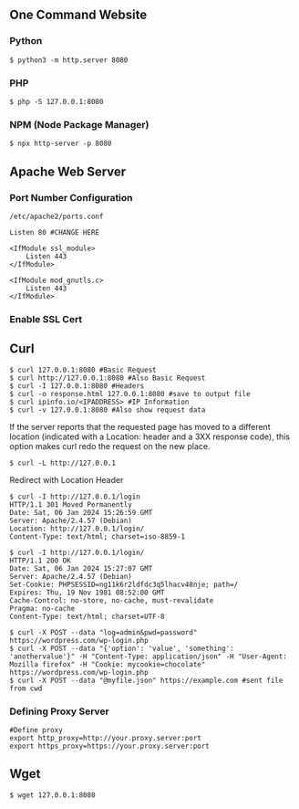 ## One Command Website

### Python
```
$ python3 -m http.server 8080
```

### PHP
```
$ php -S 127.0.0.1:8080
```

### NPM (Node Package Manager)
```
$ npx http-server -p 8080
```

## Apache Web Server
### Port Number Configuration
```
/etc/apache2/ports.conf

Listen 80 #CHANGE HERE

<IfModule ssl_module>
	Listen 443
</IfModule>

<IfModule mod_gnutls.c>
	Listen 443
</IfModule>
```
### Enable SSL Cert

## Curl

```
$ curl 127.0.0.1:8080 #Basic Request
$ curl http://127.0.0.1:8080 #Also Basic Request
$ curl -I 127.0.0.1:8080 #Headers
$ curl -o response.html 127.0.0.1:8080 #save to output file
$ curl ipinfo.io/<IPADDRESS> #IP Information
$ curl -v 127.0.0.1:8080 #Also show request data
```

If the server reports that the requested page has moved to a different location (indicated with a Location: header and a 3XX response code), this option makes curl redo the request on the new place.
```
$ curl -L http://127.0.0.1
```

Redirect with Location Header
```
$ curl -I http://127.0.0.1/login 
HTTP/1.1 301 Moved Permanently
Date: Sat, 06 Jan 2024 15:26:59 GMT
Server: Apache/2.4.57 (Debian)
Location: http://127.0.0.1/login/
Content-Type: text/html; charset=iso-8859-1

$ curl -I http://127.0.0.1/login/
HTTP/1.1 200 OK
Date: Sat, 06 Jan 2024 15:27:07 GMT
Server: Apache/2.4.57 (Debian)
Set-Cookie: PHPSESSID=ng11k6r2ldfdc3q5lhacv48nje; path=/
Expires: Thu, 19 Nov 1981 08:52:00 GMT
Cache-Control: no-store, no-cache, must-revalidate
Pragma: no-cache
Content-Type: text/html; charset=UTF-8
```


```
$ curl -X POST --data "log=admin&pwd=password" https://wordpress.com/wp-login.php
$ curl -X POST --data "{'option': 'value', 'something': 'anothervalue'}" -H "Content-Type: application/json" -H "User-Agent: Mozilla firefox" -H "Cookie: mycookie=chocolate" https://wordpress.com/wp-login.php
$ curl -X POST --data "@myfile.json" https://example.com #sent file from cwd
```

### Defining Proxy Server

```
#Define proxy
export http_proxy=http://your.proxy.server:port
export https_proxy=https://your.proxy.server:port
```

## Wget

```
$ wget 127.0.0.1:8080
```











